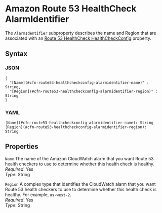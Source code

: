 # Amazon Route 53 HealthCheck AlarmIdentifier<a name="aws-properties-route53-healthcheck-healthcheckconfig-alarmidentifier"></a>

The `AlarmIdentifier` subproperty describes the name and Region that are associated with an [Route 53 HealthCheck HealthCheckConfig](aws-properties-route53-healthcheck-healthcheckconfig.md) property\.

## Syntax<a name="w4ab1c21c14e1760b5"></a>

### JSON<a name="aws-properties-route53-healthcheck-healthcheckconfig-alarmidentifier-syntax.json"></a>

```
{
  "[Name](#cfn-route53-healthcheckconfig-alarmidentifier-name)" : String,
  "[Region](#cfn-route53-healthcheckconfig-alarmidentifier-region)" : String
}
```

### YAML<a name="aws-properties-route53-healthcheck-healthcheckconfig-alarmidentifier-syntax.yaml"></a>

```
[Name](#cfn-route53-healthcheckconfig-alarmidentifier-name): String
[Region](#cfn-route53-healthcheckconfig-alarmidentifier-region): String
```

## Properties<a name="w4ab1c21c14e1760b7"></a>

`Name`  <a name="cfn-route53-healthcheckconfig-alarmidentifier-name"></a>
The name of the Amazon CloudWatch alarm that you want Route 53 health checkers to use to determine whether this health check is healthy\.  
*Required*: Yes  
*Type*: String

`Region`  <a name="cfn-route53-healthcheckconfig-alarmidentifier-region"></a>
A complex type that identifies the CloudWatch alarm that you want Route 53 health checkers to use to determine whether this health check is healthy\. For example, `us-west-2`\.  
*Required*: Yes  
*Type*: String